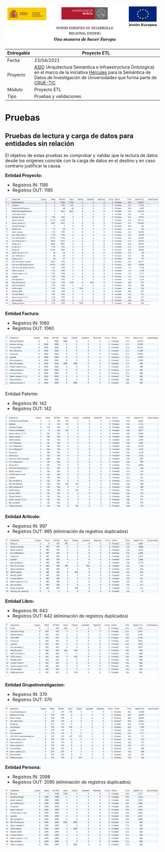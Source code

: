 ![](./images/logos_feder.png)



| Entregable | Proyecto ETL                                                 |
| ---------- | ------------------------------------------------------------ |
| Fecha      | 23/04/2021                                                   |
| Proyecto   | [ASIO](https://www.um.es/web/hercules/proyectos/asio) (Arquitectura Semántica e Infraestructura Ontológica) en el marco de la iniciativa [Hércules](https://www.um.es/web/hercules/) para la Semántica de Datos de Investigación de Universidades que forma parte de [CRUE-TIC](https://www.crue.org/proyecto/hercules/) |
| Módulo     | Proyecto ETL                                                 |
| Tipo       | Pruebas y validaciones                                       |

# Pruebas
## Pruebas de lectura y carga de datos para entidades sin relación

El objetivo de estas pruebas es comprobar y validar que la lectura de datos desde los orígenes coincide con la carga de datos en el destino y en caso contrario justificar la causa.

**Entidad Proyecto:**

- Registros IN: 1195
- Registros OUT: 1195

![](./images/step_metrics_project.png)

**Entidad Factura:**

- Registros IN: 1060
- Registros OUT: 1060

![](./images/step_metrics_invoice.png)

Entidad Patente:

- Registros IN: 142
- Registros OUT: 142

![](./images/step_metrics_patent.png)

**Entidad Artículo:**

- Registros IN: 997
- Registros OUT: 985 (eliminación de registros duplicados)

![](./images/step_metrics_article.png)

**Entidad Libro:**

- Registros IN: 643
- Registros OUT: 642 (eliminación de registros duplicados)

![](./images/step_metrics_book.png)

**Entidad GrupoInvestigacion:**

- Registros IN: 370
- Registros OUT: 370

![](./images/step_metrics_researchgroup.png)

**Entidad Persona:**

- Registros IN: 2098
- Registros OUT: 2095 (eliminación de registros duplicados)

![](./images/step_metrics_persona.png)